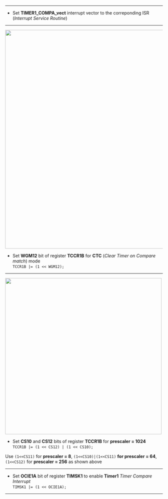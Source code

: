_____  
- Set **TIMER1_COMPA_vect** interrupt vector to the correponding ISR (_Interrupt Service Routine_)  
_____  
<image src=https://github.com/user-attachments/assets/531d7271-4a0e-44a3-8a1c-a4127b014768 width = 700/>
  
- Set **WGM12** bit of register **TCCR1B** for **CTC** (_Clear Timer on Compare match_) mode  
`TCCR1B |= (1 << WGM12);`  
_____  
<image src=https://github.com/user-attachments/assets/de0afe79-e7f8-433c-9c8c-170302f76575 width = 500/>  
  
- Set **CS10** and **CS12** bits of register **TCCR1B** for **prescaler = 1024**  
`TCCR1B |= (1 << CS12) | (1 << CS10);`
   
Use `(1<<CS11)` for **prescaler = 8**, `(1<<CS10)|(1<<CS11)` **for prescaler = 64**, `(1<<CS12)` for **prescaler = 256** as shown above  
_____  
 - Set **OCIE1A** bit of register **TIMSK1** to enable **Timer1** _Timer Compare Interrupt_  
 `TIMSK1 |= (1 << OCIE1A);`
_____  
